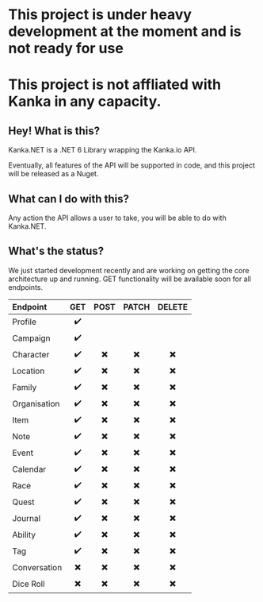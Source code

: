 # This project is under heavy development at the moment and is not ready for use
# This project is not affliated with Kanka in any capacity.

## Hey! What is this?

Kanka.NET is a .NET 6 Library wrapping the Kanka.io API.

Eventually, all features of the API will be supported in code, and this project will be released as a Nuget.

## What can I do with this?

Any action the API allows a user to take, you will be able to do with Kanka.NET.

## What's the status?

We just started development recently and are working on getting the core architecture up and running. GET functionality will be available soon for all endpoints.

| Endpoint | GET | POST | PATCH | DELETE |
|:------------|:----------------------:|:----------------------:|:----------------------:|:----------------------:|
|Profile      |:heavy_check_mark:      ||||
|Campaign     |:heavy_check_mark:      ||||
|Character    |:heavy_check_mark:      |:heavy_multiplication_x:|:heavy_multiplication_x:|:heavy_multiplication_x:|
|Location     |:heavy_check_mark:      |:heavy_multiplication_x:|:heavy_multiplication_x:|:heavy_multiplication_x:|
|Family       |:heavy_check_mark:      |:heavy_multiplication_x:|:heavy_multiplication_x:|:heavy_multiplication_x:|
|Organisation |:heavy_check_mark:      |:heavy_multiplication_x:|:heavy_multiplication_x:|:heavy_multiplication_x:|
|Item         |:heavy_check_mark: 	   |:heavy_multiplication_x:|:heavy_multiplication_x:|:heavy_multiplication_x:|
|Note         |:heavy_check_mark:      |:heavy_multiplication_x:|:heavy_multiplication_x:|:heavy_multiplication_x:|
|Event        |:heavy_check_mark:      |:heavy_multiplication_x:|:heavy_multiplication_x:|:heavy_multiplication_x:|
|Calendar     |:heavy_check_mark:	   |:heavy_multiplication_x:|:heavy_multiplication_x:|:heavy_multiplication_x:|
|Race         |:heavy_check_mark:      |:heavy_multiplication_x:|:heavy_multiplication_x:|:heavy_multiplication_x:|
|Quest        |:heavy_check_mark:      |:heavy_multiplication_x:|:heavy_multiplication_x:|:heavy_multiplication_x:|
|Journal      |:heavy_check_mark:      |:heavy_multiplication_x:|:heavy_multiplication_x:|:heavy_multiplication_x:|
|Ability      |:heavy_check_mark:	   |:heavy_multiplication_x:|:heavy_multiplication_x:|:heavy_multiplication_x:|
|Tag          |:heavy_check_mark:      |:heavy_multiplication_x:|:heavy_multiplication_x:|:heavy_multiplication_x:|
|Conversation |:heavy_multiplication_x:|:heavy_multiplication_x:|:heavy_multiplication_x:|:heavy_multiplication_x:|
|Dice Roll    |:heavy_multiplication_x:|:heavy_multiplication_x:|:heavy_multiplication_x:|:heavy_multiplication_x:|

